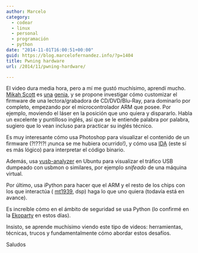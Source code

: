```yaml
---
author: Marcelo
category:
  - codear
  - linux
  - personal
  - programación
  - python
date: "2014-11-01T16:00:51+00:00"
guid: https://blog.marcelofernandez.info/?p=1404
title: Pwning hardware
url: /2014/11/pwning-hardware/

---
```

El video dura media hora, pero a mí me gustó muchísimo, aprendí mucho. [Mikah Scott](http://scanlime.org/ "Scanlime - One girl's diary of improvisational engineering") es [una](http://scanlime.org/resume/ "Mikah Scott - Resume") [genia](http://www.misc.name/ "Micah Scott Art Portfolio"), y se propone investigar cómo customizar el firmware de una lectora/grabadora de CD/DVD/Blu-Ray, para dominarlo por completo, empezando por el microcontrolador ARM que posee. Por ejemplo, moviendo el láser en la posición que uno quiera y dispararlo. Habla un excelente y puntilloso inglés, así que se le entiende palabra por palabra, sugiero que lo vean incluso para practicar su inglés técnico.

Es muy interesante cómo usa Photoshop para visualizar el contenido de un firmware (?!??!?! ¡nunca se me hubiera ocurrido!), y cómo usa [IDA](https://www.hex-rays.com/products/ida/index.shtml "IDA Disassembler") (este sí es más lógico) para interpretar el código binario.

Además, usa [vusb-analyzer](http://vusb-analyzer.sourceforge.net/ "Virtual USB Analyzer") en Ubuntu para visualizar el tráfico USB dumpeado con usbmon o similares, por ejemplo _snifeado_ de una máquina virtual.

Por último, usa iPython para hacer que el ARM y el resto de los chips con los que interactúa ( [mt1939](http://www.mediatek.com/en/products/home-entertainment/optical-disc-drive/blu-ray/mt1939/ "MT1939 - Rewritable Blu-ray drive platform"), dsp) haga lo que uno quiera (todavía está en avance).

Es increíble cómo en el ámbito de seguridad se usa Python (lo confirmé en la [Ekoparty](http://www.ekoparty.org/ "Ekoparty Security Conference") en estos días).

Insisto, se aprende muchísimo viendo este tipo de videos: herramientas, técnicas, trucos y fundamentalmente cómo abordar estos desafíos.

Saludos
